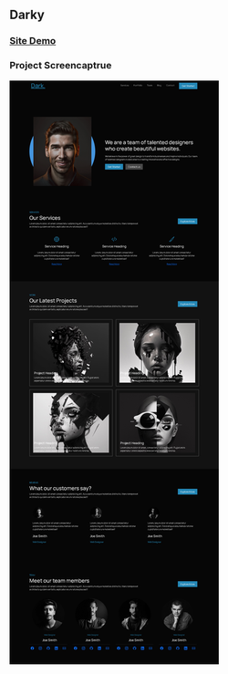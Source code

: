 ## Darky



### [Site Demo](https://mehyar-farzat.github.io/Darky-Landing-Page/)
### Project Screencaptrue
![](https://github.com/Mehyar-Farzat/Darky/blob/main/Darky-Screencapture.png)
